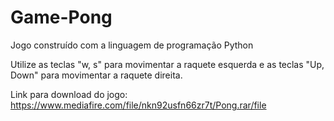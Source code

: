 # Game-Pong
Jogo construído com a linguagem de programação Python

Utilize as teclas "w, s" para movimentar a raquete esquerda e as teclas "Up, Down" para movimentar a raquete direita.

Link para download do jogo: https://www.mediafire.com/file/nkn92usfn66zr7t/Pong.rar/file
